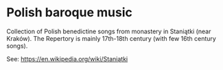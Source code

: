 # Polish baroque music

Collection of Polish benedictine songs from monastery in Staniątki (near Kraków).
The Repertory is mainly 17th-18th century (with few 16th century songs).

See: https://en.wikipedia.org/wiki/Staniątki
